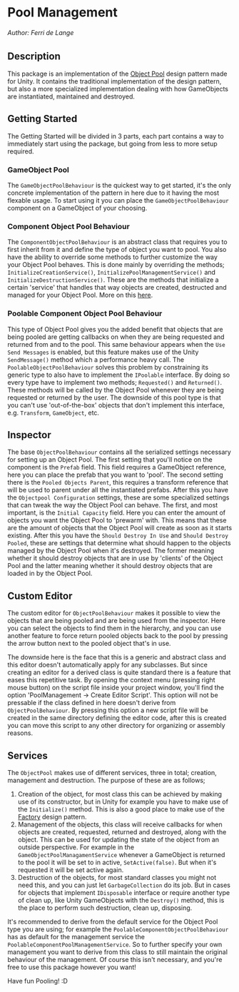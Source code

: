   # Pool Management

  ###### Author: Ferri de Lange

  ## Description
  This package is an implementation of the [Object Pool](https://en.wikipedia.org/wiki/Object_pool_pattern) design pattern made for Unity. It contains the traditional implementation of the design pattern, but also a more specialized implementation dealing with how GameObjects are instantiated, maintained and destroyed.

  ## Getting Started
  The Getting Started will be divided in 3 parts, each part contains a way to immediately start using the package, but going from less to more setup required.

  ### GameObject Pool
  The `GameObjectPoolBehaviour` is the quickest way to get started, it's the only concrete implementation of the pattern in here due to it having the most flexable usage. To start using it you can place the `GameObjectPoolBehaviour` component on a GameObject of your choosing. 

  ### Component Object Pool Behaviour
  The `ComponentObjectPoolBehaviour` is an abstract class that requires you to first inherit from it and define the type of object you want to pool. You also have the ability to override some methods to further customize the way your Object Pool behaves.
  This is done mainly by overriding the methods; `InitializeCreationService()`, `InitializePoolManagementService()` and `InitializeDestructionService()`. These are the methods that initialize a certain 'service' that handles that way objects are created, destructed and managed for your Object Pool. More on this [here](https://github.com/MuskettaMan/PoolManagement#services).

  ### Poolable Component Object Pool Behaviour
  This type of Object Pool gives you the added benefit that objects that are being pooled are getting callbacks on when they are being requested and returned from and to the pool. This same behaviour appears when the `Use Send Messages` is enabled, but this feature makes use of the Unity `SendMessage()` method which a performance heavy call. The `PoolableObjectPoolBehaviour` solves this problem by constraining its generic type to also have to implement the `IPoolable` interface. By doing so every type have to implement two methods; `Requested()` and `Returned()`. These methods will be called by the Object Pool whenever they are being requested or returned by the user. The downside of this pool type is that you can't use 'out-of-the-box' objects that don't implement this interface, e.g. `Transform`, `GameObject`, etc.

  ## Inspector
  The base `ObjectPoolBehaviour` contains all the serialized settings necessary for setting up an Object Pool. The first setting that you'll notice on the component is the `Prefab` field. This field requires a GameObject reference, here you can place the prefab that you want to 'pool'. The second setting there is the `Pooled Objects Parent`, this requires a transform reference that will be used to parent under all the instantiated prefabs.
  After this you have the `Objectpool Configuration` settings, these are some specialized settings that can tweak the way the Object Pool can behave. The first, and most important, is the `Initial Capacity` field. Here you can enter the amount of objects you want the Object Pool to 'prewarm' with. This means that these are the amount of objects that the Object Pool will create as soon as it starts existing. After this you have the `Should Destroy In Use` and `Should Destroy Pooled`, these are settings that determine what should happen to the objects managed by the Object Pool when it's destroyed. The former meaning whether it should destroy objects that are in use by 'clients' of the Object Pool and the latter meaning whether it should destroy objects that are loaded in by the Object Pool.

  ## Custom Editor
  The custom editor for `ObjectPoolBehaviour` makes it possible to view the objects that are being pooled and are being used from the inspector. Here you can select the objects to find them in the hierarchy, and you can use another feature to force return pooled objects back to the pool by pressing the arrow button next to the pooled object that's in use.

  The downside here is the face that this is a generic and abstract class and this editor doesn't automatically apply for any subclasses. But since creating an editor for a derived class is quite standard there is a feature that eases this repetitive task. By opening the context menu (pressing right mouse button) on the script file inside your project window, you'll find the option 'PoolManagement -> Create Editor Script'. This option will not be pressable if the class defined in here doesn't derive from `ObjectPoolBehaviour`. By pressing this option a new script file will be created in the same directory defining the editor code, after this is created you can move this script to any other directory for organizing or assembly reasons.

  ## Services
  The `ObjectPool` makes use of different services, three in total; creation, management and destruction. The purpose of these are as follows;
  1. Creation of the object, for most class this can be achieved by making use of its constructor, but in Unity for example you have to make use of the `Initialize()` method. This is also a good place to make use of the [Factory](https://en.wikipedia.org/wiki/Factory_method_pattern) design pattern.
  2. Management of the objects, this class will receive callbacks for when objects are created, requested, returned and destroyed, along with the object. This can be used for updating the state of the object from an outside perspective. For example in the `GameObjectPoolManagamentService` whenever a GameObject is returned to the pool it will be set to in active, `SetActive(false)`. But when it's requested it will be set active again.
  3. Destruction of the objects, for most standard classes you might not need this, and you can just let `GarbageCollection` do its job. But in cases for objects that implement `IDisposable` interface or require another type of clean up, like Unity GameObjects with the `Destroy()` method, this is the place to perform such destruction, clean up, disposing.

  It's recommended to derive from the default service for the Object Pool type you are using; for example the `PoolableComponentObjectPoolBehaviour` has as default for the management service the `PoolableComponentPoolManagementService`. So to further specify your own management you want to derive from this class to still maintain the original behaviour of the management. Of course this isn't necessary, and you're free to use this package however you want!

  Have fun Pooling! :D